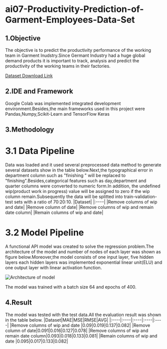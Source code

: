 # ai07-Productivity-Prediction-of-Garment-Employees-Data-Set
## 1.Objective
The objective is to predict the productivity performance of the working team in Garment Inudstry.Since Germant Industry had a huge global demand products it is important to track, analysis and predict the productivity of the working teams in their factories.

[Dataset Download Link](https://archive.ics.uci.edu/ml/datasets/Productivity+Prediction+of+Garment+Employees#)

 ## 2.IDE and Framework
Google Colab was implemented integrated development environment.Besides,the main frameworks used in this project were Pandas,Numpy,Scikit-Learn and TensorFlow Keras
 
 ## 3.Methodology 
 # 3.1 Data Pipeline 
Data was loaded and it used several preprocessed data method to generate several datasets show in the table below.Next,the typographical error in department column such as "finishing " will be replaced to "finishing".Besides,categorical features such as day,department and quarter columns were converted to numeric form.In addition, the undefined wip(product work in progress) value will be assigned to zero if the wip column remain.Subsequently the data will be splitted into train-validation-test sets with a ratio of 70:20:10.
|Dataset|
|:----|
|Remove columns of wip and date|
|Remove column of date|
|Remove columns of wip and remain date column|
|Remain columns of wip and date|

 # 3.2 Model Pipeline
 A functional API model was created to solve the regression problem.The architecture of the model and number of nodes of each layer was shown as figure below.Moreover,the model consists of one input layer, five hidden layers each hidden layers was implemented exponential linear unit(ELU) and one output layer with linear activation function.
 
 ![Architecture of model](https://user-images.githubusercontent.com/109932205/180914544-b257bfc4-0a67-4dcf-b0f1-74e4e5fea57d.png)

The model was trained with a batch size 64 and epochs of 400.





## 4.Result 
The model was tested with the test data.All the evaluation result was shown in the table below.
|Dataset|MAE|MSE|RMSE|AVG|
|:----|:----|:----|:----|:----|
|Remove columns of wip and date |0.09|0.019|0.137|0.082|
|Remove column of date|0.091|0.016|0.127|0.078|
|Remove columns of wip and remain date column|0.093|0.018|0.133|0.081|
|Remain columns of wip and date |0.095|0.017|0.133|0.082|









